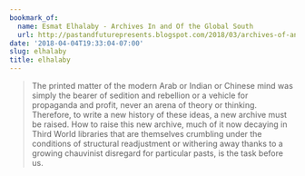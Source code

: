 ```yaml
---
bookmark_of:
  name: Esmat Elhalaby - Archives In and Of the Global South
  url: http://pastandfuturepresents.blogspot.com/2018/03/archives-of-and-in-global-south.html
date: '2018-04-04T19:33:04-07:00'
slug: elhalaby
title: elhalaby
---
```

> The printed matter of the modern Arab or Indian or Chinese mind was simply the bearer of sedition and rebellion or a vehicle for propaganda and profit, never an arena of theory or thinking. Therefore, to write a new history of these ideas, a new archive must be raised. How to raise this new archive, much of it now decaying in Third World libraries that are themselves crumbling under the conditions of structural readjustment or withering away thanks to a growing chauvinist disregard for particular pasts, is the task before us.
